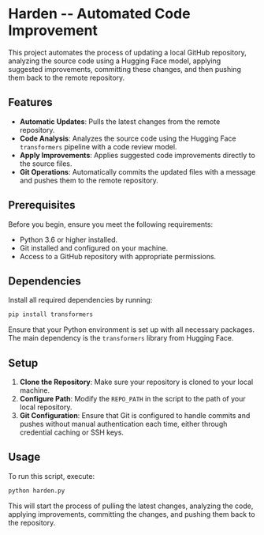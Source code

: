 
# Harden -- Automated Code Improvement

This project automates the process of updating a local GitHub repository, analyzing the source code using a Hugging Face model, applying suggested improvements, committing these changes, and then pushing them back to the remote repository.

## Features

- **Automatic Updates**: Pulls the latest changes from the remote repository.
- **Code Analysis**: Analyzes the source code using the Hugging Face `transformers` pipeline with a code review model.
- **Apply Improvements**: Applies suggested code improvements directly to the source files.
- **Git Operations**: Automatically commits the updated files with a message and pushes them to the remote repository.

## Prerequisites

Before you begin, ensure you meet the following requirements:
- Python 3.6 or higher installed.
- Git installed and configured on your machine.
- Access to a GitHub repository with appropriate permissions.

## Dependencies

Install all required dependencies by running:

```bash
pip install transformers
```

Ensure that your Python environment is set up with all necessary packages. The main dependency is the `transformers` library from Hugging Face.

## Setup

1. **Clone the Repository**: Make sure your repository is cloned to your local machine.
2. **Configure Path**: Modify the `REPO_PATH` in the script to the path of your local repository.
3. **Git Configuration**: Ensure that Git is configured to handle commits and pushes without manual authentication each time, either through credential caching or SSH keys.

## Usage

To run this script, execute:

```bash
python harden.py
```

This will start the process of pulling the latest changes, analyzing the code, applying improvements, committing the changes, and pushing them back to the repository.